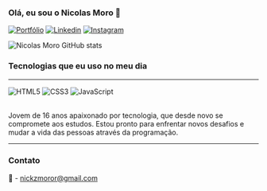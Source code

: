 ### Olá, eu sou o Nicolas Moro 👋

[![Portfólio](https://img.shields.io/badge/website-000000?style=for-the-badge&logo=About.me&logoColor=white)](https://portfolio-nicolasmoro.netlify.app/)
[![Linkedin](https://img.shields.io/badge/LinkedIn-0077B5?style=for-the-badge&logo=linkedin&logoColor=white)](https://www.linkedin.com/in/nicolas-moro-26a5062b4/)
[![Instagram](https://img.shields.io/badge/Instagram-E4405F?style=for-the-badge&logo=instagram&logoColor=white)](https://www.instagram.com/nickzmoro/)

![Nicolas Moro GitHub stats](https://github-readme-stats.vercel.app/api?username=nickzmoro&show_icons=true&theme=radical)

### Tecnologias que eu uso no meu dia

<div style='display: inline_block'><hr>
  <img align='center' alt='HTML5' src='https://img.shields.io/badge/HTML5-E34F26?style=for-the-badge&logo=html5&logoColor=white'>
  <img align='center' alt='CSS3' src='https://img.shields.io/badge/CSS3-1572B6?style=for-the-badge&logo=css3&logoColor=white'>
  <img align='center' alt='JavaScript' src='https://img.shields.io/badge/JavaScript-F7DF1E?style=for-the-badge&logo=javascript&logoColor=black'>
</div><br>

Jovem de 16 anos apaixonado por tecnologia, que desde novo se compromete aos estudos. Estou pronto para enfrentar novos desafios e mudar a vida das pessoas através da programação. <hr>

### Contato
📧 - nickzmoror@gmail.com
